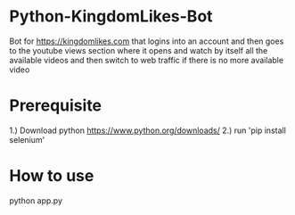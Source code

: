 # Python-KingdomLikes-Bot
Bot for https://kingdomlikes.com that logins into an account and then goes to the youtube views section where it opens and watch by itself all the available videos and then switch to web traffic if there is no more available video

# Prerequisite
1.) Download python https://www.python.org/downloads/
2.) run 'pip install selenium'

# How to use
python app.py
